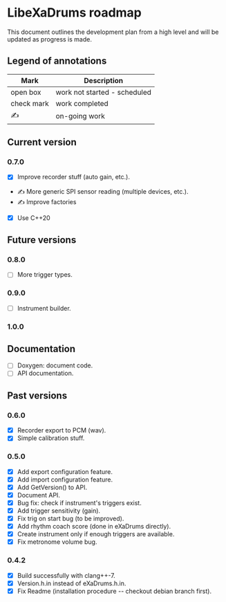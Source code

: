 # LibeXaDrums roadmap

This document outlines the development plan from a high level and will be updated as progress is made.

## Legend of annotations

| Mark       | Description                     |
| ---------- | ------------------------------- |
| open box   | work not started - scheduled    |
| check mark | work completed                  |
| &#9997;    | on-going work                   |

## Current version

### 0.7.0

- [X] Improve recorder stuff (auto gain, etc.).
- &#9997; More generic SPI sensor reading (multiple devices, etc.).
- &#9997; Improve factories
- [X] Use C++20

## Future versions

### 0.8.0

- [ ] More trigger types.

### 0.9.0

- [ ] Instrument builder.

### 1.0.0

## Documentation

- [ ] Doxygen: document code.
- [ ] API documentation.

## Past versions

### 0.6.0

- [X] Recorder export to PCM (wav).
- [X] Simple calibration stuff.

### 0.5.0

- [X] Add export configuration feature.
- [X] Add import configuration feature.
- [X] Add GetVersion() to API.
- [X] Document API.
- [X] Bug fix: check if instrument's triggers exist.
- [X] Add trigger sensitivity (gain).
- [X] Fix trig on start bug (to be improved).
- [X] Add rhythm coach score (done in eXaDrums directly).
- [X] Create instrument only if enough triggers are available.
- [X] Fix metronome volume bug.

### 0.4.2

- [X] Build successfully with clang++-7.
- [X] Version.h.in instead of eXaDrums.h.in.
- [X] Fix Readme (installation procedure -- checkout debian branch first).
